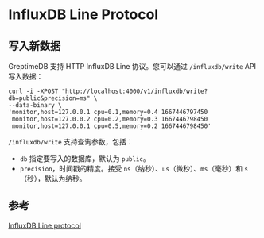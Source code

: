 # InfluxDB Line Protocol

## 写入新数据

GreptimeDB 支持 HTTP InfluxDB Line 协议。您可以通过 `/influxdb/write` API 写入数据：

```shell
curl -i -XPOST "http://localhost:4000/v1/influxdb/write?db=public&precision=ms" \
--data-binary \
'monitor,host=127.0.0.1 cpu=0.1,memory=0.4 1667446797450
 monitor,host=127.0.0.2 cpu=0.2,memory=0.3 1667446798450
 monitor,host=127.0.0.1 cpu=0.5,memory=0.2 1667446798450'
```

`/influxdb/write` 支持查询参数，包括：

* `db` 指定要写入的数据库，默认为 `public`。
* `precision`，时间戳的精度。接受 `ns`（纳秒）、`us`（微秒）、`ms`（毫秒）和 `s`（秒），默认为纳秒。

## 参考

[InfluxDB Line protocol](https://docs.influxdata.com/influxdb/v2.7/reference/syntax/line-protocol/)

<!-- TODO -->
<!-- ## Delete -->